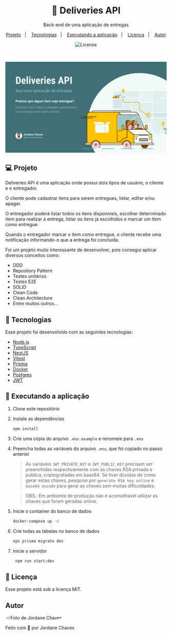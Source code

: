 <h1 align="center">🚚 Deliveries API</h1>

<p align="center">Back-end de uma aplicação de entregas</p>

<p align="center">
  <a href="#-projeto">Projeto</a>&nbsp;&nbsp;&nbsp;|&nbsp;&nbsp;&nbsp;
  <a href="#-tecnologias">Tecnologias</a>&nbsp;&nbsp;&nbsp;|&nbsp;&nbsp;&nbsp;
  <a href="#-executando-a-aplicação">Executando a aplicação</a>&nbsp;&nbsp;&nbsp;|&nbsp;&nbsp;&nbsp;
  <a href="#-licença">Licença</a>&nbsp;&nbsp;&nbsp;|&nbsp;&nbsp;&nbsp;
  <a href="#autor">Autor</a>
</p>

<p align="center">
  <img alt="License" src="https://img.shields.io/static/v1?label=license&message=MIT&color=407076&labelColor=000000">
</p>

<br />

<p align="center">
  <img alt="Imagem descritiva do projeto" src="./.github/project.png">
</p>

## 💻 Projeto

Deliveries API é uma aplicação onde possui dois tipos de usuário, o cliente e o entregador.

O cliente pode cadastrar itens para serem entregues, listar, editar e/ou apagar.

O entregador poderá listar todos os itens disponíveis, escolher determinado item para realizar a entrega, listar os itens já escolhidos e marcar um item como entregue.

Quando o entregador marcar o item como entregue, o cliente recebe uma notificação informando-o que a entrega foi concluída.

Foi um projeto muito interessante de desenvolver, pois consegui aplicar diversos conceitos como:

- DDD
- Repository Pattern
- Testes unitários
- Testes E2E
- SOLID
- Clean Code
- Clean Architecture
- Entre muitos outros...

## 🚀 Tecnologias

Esse projeto foi desenvolvido com as seguintes tecnologias:

- [Node.js](https://nodejs.org/)
- [TypeScript](https://www.typescriptlang.org/)
- [NestJS](https://nestjs.com/)
- [Vitest](https://vitest.dev/)
- [Prisma](https://prisma.io/)
- [Docker](https://docker.com/)
- [Postgres](https://www.postgresql.org/)
- [JWT](https://jwt.io/)

## 🎲 Executando a aplicação

1. Clone este repositório
2. Instale as dependências

   ```bash
   npm install
   ```

3. Crie uma cópia do arquivo `.env.example` e renomeie para `.env`
4. Preencha todas as variáveis do arquivo `.env`, que foi copiado no passo anterior

   > As variáveis `JWT_PRIVATE_KEY` e `JWT_PUBLIC_KEY` precisam ser preenchidas respectivamente com as chaves RSA privada e pública, criptografadas em base64.
   > Se tiver dúvidas de como gerar estas chaves, pesquise por `generate RSA key online` e `base64 encode` para gerar as chaves sem muitas dificuldades.

   > OBS.: Em ambiente de produção não é aconselhável utilizar as chaves que foram geradas online.

5. Inicie o container do banco de dados

   ```bash
   docker-compose up -d
   ```

6. Crie todas as tabelas no banco de dados

   ```bash
   npx prisma migrate dev
   ```

7. Inicie o servidor

   ```bash
    npm run start:dev
   ```

## 📝 Licença

Esse projeto está sob a licença MIT.

## Autor

<img
  style="border-radius: 50%;"
  src="https://avatars.githubusercontent.com/jordane-chaves"
  width="100px;"
  title="Foto de Jordane Chaves"
  alt="Foto de Jordane Chaves"
/>
<br>

Feito com 💜 por Jordane Chaves
